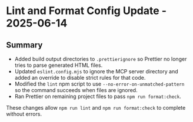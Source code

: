 # Lint and Format Config Update - 2025-06-14

## Summary

- Added build output directories to `.prettierignore` so Prettier no longer tries to parse generated HTML files.
- Updated `eslint.config.mjs` to ignore the MCP server directory and added an override to disable strict rules for that code.
- Modified the `lint` npm script to use `--no-error-on-unmatched-pattern` so the command succeeds when files are ignored.
- Ran Prettier on remaining project files to pass `npm run format:check`.

These changes allow `npm run lint` and `npm run format:check` to complete without errors.
